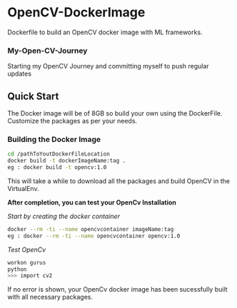 # OpenCV-DockerImage
Dockerfile to build an OpenCV docker image with ML frameworks.

### My-Open-CV-Journey
Starting my OpenCV Journey and committing myself to push regular updates

## Quick Start

The Docker image will be of 8GB so build your own using the DockerFile. Customize the packages as per your needs.

### Building the Docker Image

```bash
cd /pathToYoutDockerFileLocation
docker build -t dockerImageName:tag .
eg : docker build -t opencv:1.0
```
This will take a while to download all the packages and build OpenCV in the VirtualEnv. 

**After completion, you can test your OpenCv Installation**

*Start by creating the docker container*

```bash
docker --rm -ti --name opencvcontainer imageName:tag
eg : docker --rm -ti --name opencvcontainer opencv:1.0
```

*Test OpenCv*
```bash
workon gurus
python
>>> import cv2
```
If no error is shown, your OpenCv docker image has been sucessfully built with all necessary packages.



